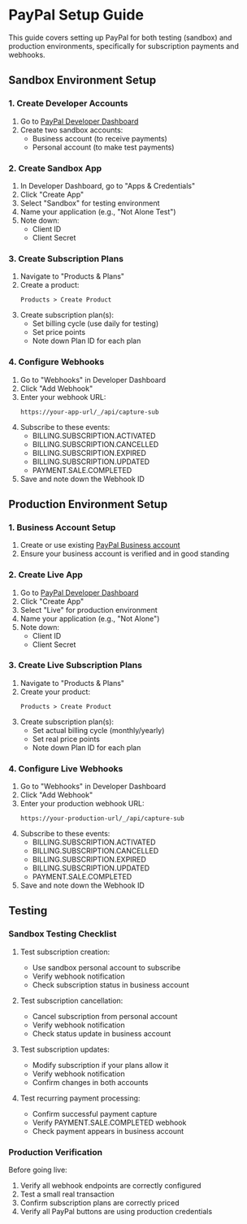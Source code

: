# PayPal Setup Guide

This guide covers setting up PayPal for both testing (sandbox) and production environments, specifically for subscription payments and webhooks.

## Sandbox Environment Setup

### 1. Create Developer Accounts

1. Go to [PayPal Developer Dashboard](https://developer.paypal.com/dashboard/)
2. Create two sandbox accounts:
    - Business account (to receive payments)
    - Personal account (to make test payments)

### 2. Create Sandbox App

1. In Developer Dashboard, go to "Apps & Credentials"
2. Click "Create App"
3. Select "Sandbox" for testing environment
4. Name your application (e.g., "Not Alone Test")
5. Note down:
    - Client ID
    - Client Secret

### 3. Create Subscription Plans

1. Navigate to "Products & Plans"
2. Create a product:
   ```
   Products > Create Product
   ```
3. Create subscription plan(s):
    - Set billing cycle (use daily for testing)
    - Set price points
    - Note down Plan ID for each plan

### 4. Configure Webhooks

1. Go to "Webhooks" in Developer Dashboard
2. Click "Add Webhook"
3. Enter your webhook URL:
   ```
   https://your-app-url/_/api/capture-sub
   ```
4. Subscribe to these events:
    - BILLING.SUBSCRIPTION.ACTIVATED
    - BILLING.SUBSCRIPTION.CANCELLED
    - BILLING.SUBSCRIPTION.EXPIRED
    - BILLING.SUBSCRIPTION.UPDATED
    - PAYMENT.SALE.COMPLETED
5. Save and note down the Webhook ID

## Production Environment Setup

### 1. Business Account Setup

1. Create or use existing [PayPal Business account](https://www.paypal.com/business)
2. Ensure your business account is verified and in good standing

### 2. Create Live App

1. Go to [PayPal Developer Dashboard](https://developer.paypal.com/dashboard/)
2. Click "Create App"
3. Select "Live" for production environment
4. Name your application (e.g., "Not Alone")
5. Note down:
    - Client ID
    - Client Secret

### 3. Create Live Subscription Plans

1. Navigate to "Products & Plans"
2. Create your product:
   ```
   Products > Create Product
   ```
3. Create subscription plan(s):
    - Set actual billing cycle (monthly/yearly)
    - Set real price points
    - Note down Plan ID for each plan

### 4. Configure Live Webhooks

1. Go to "Webhooks" in Developer Dashboard
2. Click "Add Webhook"
3. Enter your production webhook URL:
   ```
   https://your-production-url/_/api/capture-sub
   ```
4. Subscribe to these events:
    - BILLING.SUBSCRIPTION.ACTIVATED
    - BILLING.SUBSCRIPTION.CANCELLED
    - BILLING.SUBSCRIPTION.EXPIRED
    - BILLING.SUBSCRIPTION.UPDATED
    - PAYMENT.SALE.COMPLETED
5. Save and note down the Webhook ID

## Testing

### Sandbox Testing Checklist

1. Test subscription creation:
    - Use sandbox personal account to subscribe
    - Verify webhook notification
    - Check subscription status in business account

2. Test subscription cancellation:
    - Cancel subscription from personal account
    - Verify webhook notification
    - Check status update in business account

3. Test subscription updates:
    - Modify subscription if your plans allow it
    - Verify webhook notification
    - Confirm changes in both accounts

4. Test recurring payment processing:
    - Confirm successful payment capture
    - Verify PAYMENT.SALE.COMPLETED webhook
    - Check payment appears in business account

### Production Verification

Before going live:

1. Verify all webhook endpoints are correctly configured
2. Test a small real transaction
3. Confirm subscription plans are correctly priced
4. Verify all PayPal buttons are using production credentials
